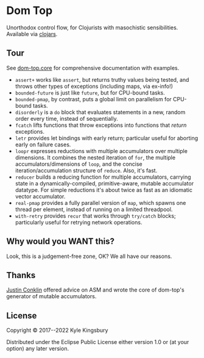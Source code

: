 # Dom Top

Unorthodox control flow, for Clojurists with masochistic sensibilities.
Available via [clojars](https://clojars.org/dom-top).

## Tour

See [dom-top.core](src/dom_top/core.clj) for comprehensive documentation with
examples.

- `assert+` works like `assert`, but returns truthy values being tested, and
  throws other types of exceptions (including maps, via ex-info!)
- `bounded-future` is just like `future`, but for CPU-bound tasks.
- `bounded-pmap`, by contrast, puts a global limit on parallelism for CPU-bound
  tasks.
- `disorderly` is a `do` block that evaluates statements in a new, random order
  every time, instead of sequentially.
- `fcatch` lifts functions that throw exceptions into functions that *return*
  exceptions.
- `letr` provides let bindings with early return; particular useful for
  aborting early on failure cases.
- `loopr` expresses reductions with multiple accumulators over multiple
  dimensions. It combines the nested iteration of `for`, the multiple
  accumulators/dimensions of `loop`, and the concise iteration/accumulation
  structure of `reduce`. Also, it's fast.
- `reducer` builds a reducing function for multiple accumulators, carrying
  state in a dynamically-compiled, primitive-aware, mutable accumulator
  datatype. For simple reductions it's about twice as fast as an idiomatic
  vector accumulator.
- `real-pmap` provides a fully parallel version of `map`, which spawns one
  thread per element, instead of running on a limited threadpool.
- `with-retry` provides `recur` that works through `try/catch` blocks;
  particularly useful for retrying network operations.

## Why would you WANT this?

Look, this is a judgement-free zone, OK? We all have our reasons.

## Thanks

[Justin Conklin](https://github.com/jgpc42) offered advice on ASM and wrote the
core of dom-top's generator of mutable accumulators.

## License

Copyright © 2017--2022 Kyle Kingsbury

Distributed under the Eclipse Public License either version 1.0 or (at
your option) any later version.
